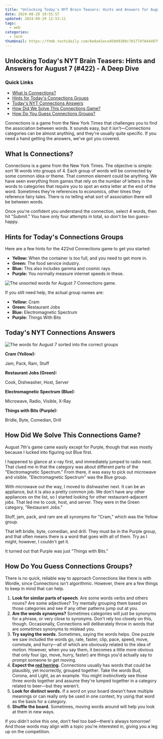 ```yaml
---
title: "Unlocking Today's NYT Brain Teasers: Hints and Answers for August 7 (#422) - A Deep Dive"
date: 2024-08-28 19:55:57
updated: 2024-08-29 12:53:11
tags:
  - web
categories:
  - tech
thumbnail: https://thmb.techidaily.com/6e8a41ece450d9380c701774f844497938589115375c3e1f4cbaa1de7ab99a22.jpg
---
```


## Unlocking Today's NYT Brain Teasers: Hints and Answers for August 7 (#422) - A Deep Dive

### Quick Links

* [What Is Connections?](https://instagram-clips.techidaily.com/updated-harmonize-your-content-a-guide-to-musical-instagrams-for-2024/)
* [Hints for Today's Connections Groups](https://instagram-clips.techidaily.com/new-in-2024-unravel-the-secrets-to-successful-instagram-metrics-management-with-top-tools/)
* [Today's NYT Connections Answers](https://techidaily.com/recover-apple-iphone-x-data-from-itunes-backup-drfone-by-drfone-ios-data-recovery-ios-data-recovery/)
* [How Did We Solve This Connections Game?](https://android-location-track.techidaily.com/in-2024-how-to-track-vivo-t2-5g-location-without-installing-software-drfone-by-drfone-virtual-android/)
* [How Do You Guess Connections Groups?](https://vp-tips.techidaily.com/new-2024-approved-navigate-to-exciting-windows-11-gaming-world/)

 Connections is a game from the New York Times that challenges you to find the association between words. It sounds easy, but it isn't—Connections categories can be almost anything, and they're usually quite specific. If you need a hand getting the answers, we've got you covered.

##  What Is Connections?

 Connections is a game from the New York Times. The objective is simple: sort 16 words into groups of 4\. Each group of words will be connected by some common idea or theme. That common element could be anything. We have seen everything from games that rely on the number of letters in the words to categories that require you to spot an extra letter at the end of the word. Sometimes they're references to economics, other times they reference fairy tales. There is no telling what sort of association there will be between words.

 Once you're confident you understand the connection, select 4 words, then hit "Submit." You have only four attempts in total, so don't be too guess-happy.

##  Hints for Today's Connections Groups

 Here are a few hints for the 422nd Connections game to get you started:

* **Yellow:** When the container is too full, and you need to get more in.
* **Green:** The food service industry.
* **Blue:** This also includes gamma and cosmic rays.
* **Purple:** You normally measure internet speeds in these.

![The unsorted words for August 7 Connections game.](https://static1.howtogeekimages.com/wordpress/wp-content/uploads/2024/08/the-unsorted-words-for-august-7-connections-game.png) 

 If you still need help, the actual group names are:

* **Yellow:** Cram
* **Green:** Restaurant Jobs
* **Blue:** Electromagnetic Spectrum
* **Purple:** Things With Bits

##  Today's NYT Connections Answers

![The words for August 7 sorted into the correct groups](https://static1.howtogeekimages.com/wordpress/wp-content/uploads/2024/08/the-words-for-august-7-sorted-into-the-correct-groups.png) 

**Cram (Yellow):** 

 Jam, Pack, Ram, Stuff

**Restaurant Jobs (Green):** 

 Cook, Dishwasher, Host, Server

**Electromagnetic Spectrum (Blue):** 

 Microwave, Radio, Visible, X-Ray

**Things with Bits (Purple):** 

 Bridle, Byte, Comedian, Drill

##  How Did We Solve This Connections Game?

 August 7th's game came easily except for Purple, though that was mostly because I lucked into figuring out Blue first. 

 I happened to glance at x-ray first, and immediately jumped to radio next. That clued me in that the category was about different parts of the "Electromagnetic Spectrum." From there, it was easy to pick out microwave and visible. "Electromagnetic Spectrum" was the Blue group. 

 With microwave out the way, I moved to dishwasher next. It can be an appliance, but it is also a pretty common job. We don't have any other appliances on the list, so I started looking for other restaurant-adjacent jobs. That led me to cook, host, and server. They were in the Green category, "Restaurant Jobs." 

 Stuff, jam, pack, and ram are all synonyms for "Cram," which was the Yellow group.

 That left bridle, byte, comedian, and drill. They must be in the Purple group, and that often means there is a word that goes with all of them. Try as I might, however, I couldn't get it. 

 It turned out that Purple was just "Things with Bits." 

##  How Do You Guess Connections Groups?

 There is no quick, reliable way to approach Connections like there is with Wordle, since Connections isn't algorithmic. However, there are a few things to keep in mind that can help.

1. **Look for similar parts of speech**. Are some words verbs and others nouns? Are some adjectives? Try mentally grouping them based on those categories and see if any other patterns jump out at you.
2. **Are the words synonyms?** Sometimes categories will just be synonyms for a phrase, or very close to synonyms. Don't rely too closely on this, though. Occasionally, Connections will deliberately throw in words that are _sometimes_ synonyms to mislead you.
3. **Try saying the words.** Sometimes, saying the words helps. One puzzle we saw included the words go, rate, faster, clip, pace, speed, move, commute, and hurry—all of which are obviously related to the idea of motion. However, when you say them, it becomes a little more obvious that only four (go, move, hurry, faster) are things you'd actually say to prompt someone to get moving.
4. **Expect the [red herring](https://www.merriam-webster.com/dictionary/red%20herring).** Connections usually has words that could be plausibly, yet incorrectly, grouped together. Take the words Bud, Corona, and Light, as an example. You might instinctively see those three words together and assume they're lumped together in a category related to beer—but they weren't.
5. **Look for distinct words.** If a word on your board doesn't have multiple meanings or can really only be used in one context, try using that word as the basis for a category.
6. **Shuffle the board.** Sometimes, moving words around will help you look at them in new ways.

 If you didn't solve this one, don't feel too bad—there's always tomorrow! And those words may align with a topic you're interested in, giving you a leg up on the competition.

<ins class="adsbygoogle"
     style="display:block"
     data-ad-format="autorelaxed"
     data-ad-client="ca-pub-7571918770474297"
     data-ad-slot="1223367746"></ins>



<ins class="adsbygoogle"
     style="display:block"
     data-ad-client="ca-pub-7571918770474297"
     data-ad-slot="8358498916"
     data-ad-format="auto"
     data-full-width-responsive="true"></ins>
